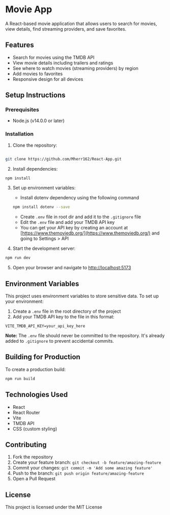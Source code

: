 # Movie App

A React-based movie application that allows users to search for movies, view details, find streaming providers, and save favorites.

## Features

- Search for movies using the TMDB API
- View movie details including trailers and ratings
- See where to watch movies (streaming providers) by region
- Add movies to favorites
- Responsive design for all devices

## Setup Instructions

### Prerequisites

- Node.js (v14.0.0 or later)

### Installation

1. Clone the repository:
```bash

git clone https://github.com/Mherr162/React-App.git
```

2. Install dependencies:
```bash
npm install
```

3. Set up environment variables:
   - Install dotenv dependency using the following command 
   ```bash 
   npm install dotenv --save
   ```
   - Create `.env` file in root dir and add it to the `.gitignore` file
   - Edit the `.env` file and add your TMDB API key
   - You can get your API key by creating an account at [https://www.themoviedb.org/](https://www.themoviedb.org/) and going to Settings > API

4. Start the development server:
```bash
npm run dev
```

5. Open your browser and navigate to [http://localhost:5173](http://localhost:5173)




## Environment Variables

This project uses environment variables to store sensitive data. To set up your environment:

1. Create a `.env` file in the root directory of the project
2. Add your TMDB API key to the file in this format:
```
VITE_TMDB_API_KEY=your_api_key_here
```

**Note:** The `.env` file should never be committed to the repository. It's already added to `.gitignore` to prevent accidental commits.

## Building for Production

To create a production build:

```bash
npm run build
```

## Technologies Used

- React
- React Router
- Vite
- TMDB API
- CSS (custom styling)

## Contributing

1. Fork the repository
2. Create your feature branch: `git checkout -b feature/amazing-feature`
3. Commit your changes: `git commit -m 'Add some amazing feature'`
4. Push to the branch: `git push origin feature/amazing-feature`
5. Open a Pull Request

## License

This project is licensed under the MIT License

